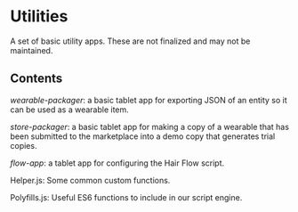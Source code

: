 # Utilities
A set of basic utility apps. These are not finalized and may not be maintained. 

## Contents
_wearable-packager_: a basic tablet app for exporting JSON of an entity so it can be used as a wearable item.

_store-packager_: a basic tablet app for making a copy of a wearable that has been submitted to the marketplace into a demo copy that generates trial copies.

_flow-app_: a tablet app for configuring the Hair Flow script.

Helper.js: Some common custom functions.

Polyfills.js: Useful ES6 functions to include in our script engine.